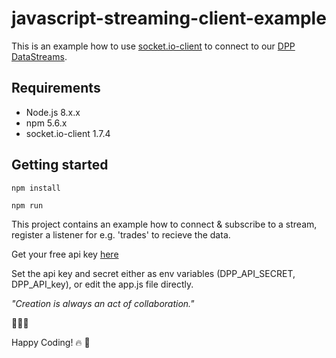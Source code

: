 javascript-streaming-client-example
===================================

This is an example how to use [socket.io-client](https://www.npmjs.com/package/socket.io-client)
to connect to our [DPP DataStreams](https://platform.dapowerplay.com/services/free).

Requirements
---------------

- Node.js 8.x.x
- npm 5.6.x
- socket.io-client 1.7.4

Getting started
---------------

```
npm install 
```

```
npm run 
```

This project contains an example how to connect & subscribe to a stream, register a listener for e.g. 'trades'
to recieve the data.

Get your free api key [here](https://platform.dapowerplay.com/registration/standard)

Set the api key and secret either as env variables (DPP_API_SECRET, DPP_API_key), or edit the app.js file directly.



*"Creation is always an act of collaboration."*

:link::link::link:


Happy Coding! :fire:          :fire_engine:
